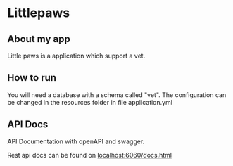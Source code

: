 # Littlepaws

## About my app
Little paws is a application which support a vet. 

## How to run
You will need a database with a schema called "vet". 
The configuration can be changed in the resources folder in file application.yml

## API Docs
API Documentation with openAPI and swagger.

Rest api docs can be found on [localhost:6060/docs.html](localhost:7070/docs.html) 
